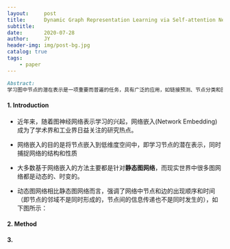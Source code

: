 ```yaml
---
layout:     post
title:      Dynamic Graph Representation Learning via Self-attention Network
subtitle:   
date:       2020-07-28
author:     JY
header-img: img/post-bg.jpg
catalog: true
tags:
    - paper
---
```




```markdown
Abstract:
学习图中节点的潜在表示是一项重要而普遍的任务，具有广泛的应用，如链接预测、节点分类和图形可视化。以往的图表示学习方法主要集中在静态图上，而现实世界中的许多图都是动态的，并随着时间的推移而演化。在这篇论文中，我们提出了动态自我注意网路（DySAT），这是一种新的神经架构，它可以在动态图上运作，并学习同时捕捉结构特性和时间演化模式的节点表示。具体来说，DySAT通过沿着两个维度（结构邻域和时间动态）联合使用自我注意层来计算节点表示。我们在两类图上进行了链路预测实验：通信网络和二部分级网络。我们的实验结果表明，与几种不同的最新图形嵌入基线相比，DySAT具有显著的性能增益。
```



#### 1. Introduction

- 近年来，随着图神经网络表示学习的兴起，网络嵌入(Network Embedding) 成为了学术界和工业界日益关注的研究热点。
- 网络嵌入的目的是将节点嵌入到低维度空间中，即学习节点的潜在表示，同时捕捉网络的结构和性质
- 大多数基于网络嵌入的方法主要都是针对**静态图网络**，而现实世界中很多图网络都是动态的、时变的。

- 动态图网络相比静态图网络而言，强调了网络中节点和边的出现顺序和时间（即节点的邻域不是同时形成的，节点间的信息传递也不是同时发生的），如下图所示：

  

#### 2. Method



#### 3.